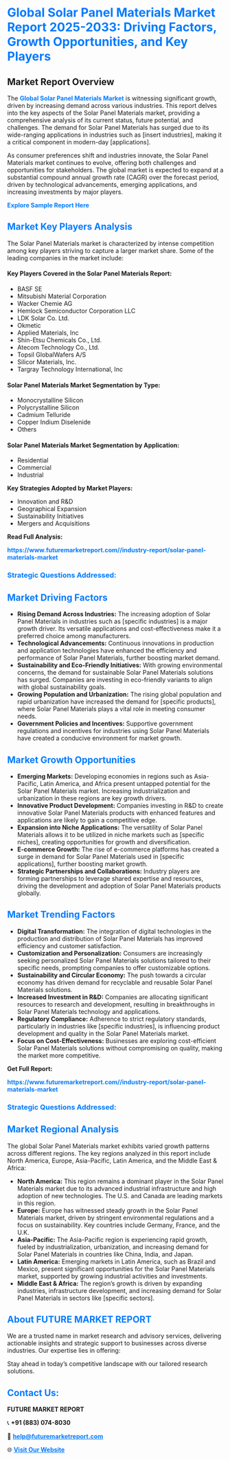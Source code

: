 <h1 style="color: #007BFF;">Global Solar Panel Materials Market Report 2025-2033: Driving Factors, Growth Opportunities, and Key Players</h1>

<section id="overview">
<h2>Market Report Overview</h2>
<p>The <a href="https://www.futuremarketreport.com//industry-report/solar-panel-materials-market" style="color: #007BFF; text-decoration: none;"><strong>Global Solar Panel Materials Market</strong></a> is witnessing significant growth, driven by increasing demand across various industries. This report delves into the key aspects of the Solar Panel Materials market, providing a comprehensive analysis of its current status, future potential, and challenges. The demand for Solar Panel Materials has surged due to its wide-ranging applications in industries such as [insert industries], making it a critical component in modern-day [applications].</p>
<p>As consumer preferences shift and industries innovate, the Solar Panel Materials market continues to evolve, offering both challenges and opportunities for stakeholders. The global market is expected to expand at a substantial compound annual growth rate (CAGR) over the forecast period, driven by technological advancements, emerging applications, and increasing investments by major players.</p>
</section>

<section id="overview">
<p><a href="https://www.futuremarketreport.com//request-sample/reportId=57693" style="color: #007BFF; text-decoration: none;"><strong>Explore Sample Report Here</strong></a></p>
</section>

<section id="key-players">
<h2 style="color: #007BFF;">Market Key Players Analysis</h2>
<p>The Solar Panel Materials market is characterized by intense competition among key players striving to capture a larger market share. Some of the leading companies in the market include:</p>
<h4>Key Players Covered in the Solar Panel Materials Report:</h4>
<ul><li>BASF SE</li><li>Mitsubishi Material Corporation</li><li>Wacker Chemie AG</li><li>Hemlock Semiconductor Corporation LLC</li><li>LDK Solar Co. Ltd.</li><li>Okmetic</li><li>Applied Materials, Inc</li><li>Shin-Etsu Chemicals Co., Ltd.</li><li>Atecom Technology Co., Ltd.</li><li>Topsil GlobalWafers A/S</li><li>Silicor Materials, Inc.</li><li>Targray Technology International, Inc</li></ul>
<h4>Solar Panel Materials Market Segmentation by Type:</h4>
<ul><li>Monocrystalline Silicon</li><li>Polycrystalline Silicon</li><li>Cadmium Telluride</li><li>Copper Indium Diselenide</li><li>Others</li></ul>

<h4>Solar Panel Materials Market Segmentation by Application:</h4>
<ul><li>Residential</li><li>Commercial</li><li>Industrial</li></ul>
<p><strong>Key Strategies Adopted by Market Players:</strong></p>
<ul>
<li>Innovation and R&D</li>
<li>Geographical Expansion</li>
<li>Sustainability Initiatives</li>
<li>Mergers and Acquisitions</li>
</ul>
</section>

<section>
<p><strong>Read Full Analysis: </strong></p><a href="https://www.futuremarketreport.com//industry-report/solar-panel-materials-market" style="color: #007BFF; text-decoration: none;"><strong>https://www.futuremarketreport.com//industry-report/solar-panel-materials-market</strong></a>
<h3 style="color: #007BFF;">Strategic Questions Addressed:</h3>
</section>

<section id="driving-factors">
<h2 style="color: #007BFF;">Market Driving Factors</h2>
<ul>
<li><strong>Rising Demand Across Industries:</strong> The increasing adoption of Solar Panel Materials in industries such as [specific industries] is a major growth driver. Its versatile applications and cost-effectiveness make it a preferred choice among manufacturers.</li>
<li><strong>Technological Advancements:</strong> Continuous innovations in production and application technologies have enhanced the efficiency and performance of Solar Panel Materials, further boosting market demand.</li>
<li><strong>Sustainability and Eco-Friendly Initiatives:</strong> With growing environmental concerns, the demand for sustainable Solar Panel Materials solutions has surged. Companies are investing in eco-friendly variants to align with global sustainability goals.</li>
<li><strong>Growing Population and Urbanization:</strong> The rising global population and rapid urbanization have increased the demand for [specific products], where Solar Panel Materials plays a vital role in meeting consumer needs.</li>
<li><strong>Government Policies and Incentives:</strong> Supportive government regulations and incentives for industries using Solar Panel Materials have created a conducive environment for market growth.</li>
</ul>
</section>

<section id="growth-opportunities">
<h2 style="color: #007BFF;">Market Growth Opportunities</h2>
<ul>
<li><strong>Emerging Markets:</strong> Developing economies in regions such as Asia-Pacific, Latin America, and Africa present untapped potential for the Solar Panel Materials market. Increasing industrialization and urbanization in these regions are key growth drivers.</li>
<li><strong>Innovative Product Development:</strong> Companies investing in R&D to create innovative Solar Panel Materials products with enhanced features and applications are likely to gain a competitive edge.</li>
<li><strong>Expansion into Niche Applications:</strong> The versatility of Solar Panel Materials allows it to be utilized in niche markets such as [specific niches], creating opportunities for growth and diversification.</li>
<li><strong>E-commerce Growth:</strong> The rise of e-commerce platforms has created a surge in demand for Solar Panel Materials used in [specific applications], further boosting market growth.</li>
<li><strong>Strategic Partnerships and Collaborations:</strong> Industry players are forming partnerships to leverage shared expertise and resources, driving the development and adoption of Solar Panel Materials products globally.</li>
</ul>
</section>

<section id="trending-factors">
<h2 style="color: #007BFF;">Market Trending Factors</h2>
<ul>
<li><strong>Digital Transformation:</strong> The integration of digital technologies in the production and distribution of Solar Panel Materials has improved efficiency and customer satisfaction.</li>
<li><strong>Customization and Personalization:</strong> Consumers are increasingly seeking personalized Solar Panel Materials solutions tailored to their specific needs, prompting companies to offer customizable options.</li>
<li><strong>Sustainability and Circular Economy:</strong> The push towards a circular economy has driven demand for recyclable and reusable Solar Panel Materials solutions.</li>
<li><strong>Increased Investment in R&D:</strong> Companies are allocating significant resources to research and development, resulting in breakthroughs in Solar Panel Materials technology and applications.</li>
<li><strong>Regulatory Compliance:</strong> Adherence to strict regulatory standards, particularly in industries like [specific industries], is influencing product development and quality in the Solar Panel Materials market.</li>
<li><strong>Focus on Cost-Effectiveness:</strong> Businesses are exploring cost-efficient Solar Panel Materials solutions without compromising on quality, making the market more competitive.</li>
</ul>
</section>

<section>
<p><strong>Get Full Report: </strong></p><a href="https://www.futuremarketreport.com//industry-report/solar-panel-materials-market" style="color: #007BFF; text-decoration: none;"><strong>https://www.futuremarketreport.com//industry-report/solar-panel-materials-market</strong></a>
<h3 style="color: #007BFF;">Strategic Questions Addressed:</h3>
</section>


<section id="regional-analysis">
<h2 style="color: #007BFF;">Market Regional Analysis</h2>
<p>The global Solar Panel Materials market exhibits varied growth patterns across different regions. The key regions analyzed in this report include North America, Europe, Asia-Pacific, Latin America, and the Middle East & Africa:</p>
<ul>
<li><strong>North America:</strong> This region remains a dominant player in the Solar Panel Materials market due to its advanced industrial infrastructure and high adoption of new technologies. The U.S. and Canada are leading markets in this region.</li>
<li><strong>Europe:</strong> Europe has witnessed steady growth in the Solar Panel Materials market, driven by stringent environmental regulations and a focus on sustainability. Key countries include Germany, France, and the U.K.</li>
<li><strong>Asia-Pacific:</strong> The Asia-Pacific region is experiencing rapid growth, fueled by industrialization, urbanization, and increasing demand for Solar Panel Materials in countries like China, India, and Japan.</li>
<li><strong>Latin America:</strong> Emerging markets in Latin America, such as Brazil and Mexico, present significant opportunities for the Solar Panel Materials market, supported by growing industrial activities and investments.</li>
<li><strong>Middle East & Africa:</strong> The region’s growth is driven by expanding industries, infrastructure development, and increasing demand for Solar Panel Materials in sectors like [specific sectors].</li>
</ul>
</section>

<footer>
<h2 style="color: #007BFF;">About FUTURE MARKET REPORT</h2>
<p>We are a trusted name in market research and advisory services, delivering actionable insights and strategic support to businesses across diverse industries. Our expertise lies in offering:</p>

<p>Stay ahead in today’s competitive landscape with our tailored research solutions.</p>

<h2 style="color: #007BFF;">Contact Us:</h2>
<p><strong>FUTURE MARKET REPORT</strong></p>
<p>📞 <strong>+91 (883) 074-8030</strong></p>
<p>📧 <strong><a href="mailto:help@futuremarketreport.com" style="color: #007BFF;">help@futuremarketreport.com</a></strong></p>
<p>🌐 <strong><a href="https://www.futuremarketreport.com/" style="color: #007BFF;">Visit Our Website</a></strong></p>
</footer>